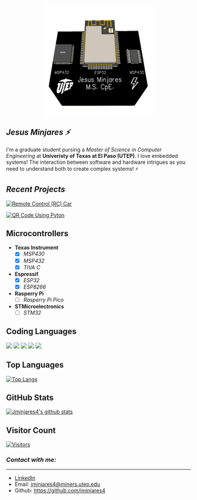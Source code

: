  <p align="center">
  <img width="300" height="300" src="images/pcb.png">
</p>

## ***Jesus Minjares :zap:***
I'm a graduate student pursing a *Master of Science in Computer Engineering* at **Univeristy of Texas at El Paso (UTEP)**. I love embedded systems! The interaction between software and hardware intrigues as you need to understand both to create complex systems! :zap: 

## ***Recent Projects***
[![Remote Control (RC) Car ](https://github-readme-stats.vercel.app/api/pin/?username=JorgeMinjares&repo=RC-Car&theme=react&layout=compact)](https://github.com/JorgeMinjares/RC-Car)

[![QR Code Using Pyton ](https://github-readme-stats.vercel.app/api/pin/?username=jminjares4&repo=QR-Code&theme=react&layout=compact)](https://github.com/jminjares4/QR-Code)

## **Microcontrollers**

- **Texas Instrument**
  - [x] *MSP430*
  - [x] *MSP432*
  - [x] *TIVA C*
- **Espressif**
  - [x] *ESP32*
  - [x] *ESP8266*
- **Rasperry Pi**
  - [ ] *Rasperry Pi Pico*
- **STMicroelectronics**
  - [ ] *STM32*
## **Coding Languages**

![](https://img.shields.io/badge/Code-C-informational?style=flat&logo=C&color=003B57)
![](https://img.shields.io/badge/Code-C++-informational?style=flat&logo=Cplusplus&color=61DAFB)
![](https://img.shields.io/badge/Code-Rust-informational?style=flat&logo=Rust&color=FF0000)
![](https://img.shields.io/badge/Code-Python-informational?style=flat&logo=Python&color=764ABC)
![](https://img.shields.io/badge/Code-Java-informational?style=flat&logo=Java&color=E34F26)
</br>

## **Top Languages**
[![Top Langs](https://github-readme-stats.vercel.app/api/top-langs/?username=jminjares4&layout=compact&hide=CMake,html,Assembly,Batchfile,Makefile,XS&theme=react)](https://github.com/jminjares4/)

## **GitHub Stats** 
[![Jminjares4's github stats](https://github-readme-stats.vercel.app/api?username=jminjares4&theme=react)](https://github.com/jminjares4)

## **Visitor Count**
[![Visitors](https://visitor-badge.glitch.me/badge?page_id=jminjares4.jminjares4)](https://github.com/jminjares4)

### ***Contact with me:***
---
- [LinkedIn](https://www.linkedin.com/in/jesus-minjares-157a21195/)
- Email:  jminjares4@miners.utep.edu
- Github: https://github.com/jminjares4
